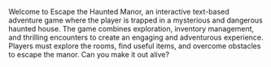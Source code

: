 Welcome to Escape the Haunted Manor, an interactive text-based adventure game where the player is trapped in a mysterious and dangerous haunted house.
The game combines exploration, inventory management, and thrilling encounters to create an engaging and adventurous experience. 
Players must explore the rooms, find useful items, and overcome obstacles to escape the manor. 
Can you make it out alive?
